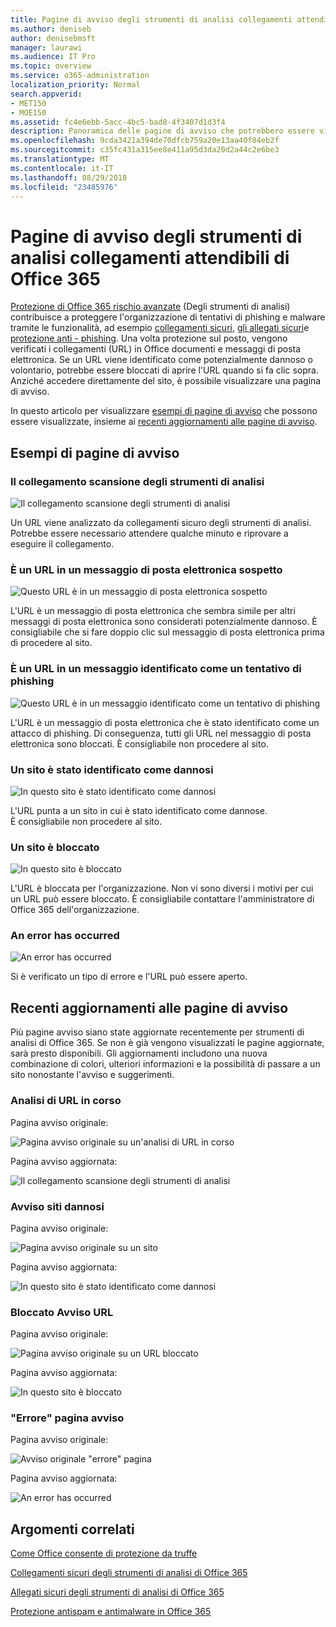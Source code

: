 ```yaml
---
title: Pagine di avviso degli strumenti di analisi collegamenti attendibili di Office 365
ms.author: deniseb
author: denisebmsft
manager: laurawi
ms.audience: IT Pro
ms.topic: overview
ms.service: o365-administration
localization_priority: Normal
search.appverid:
- MET150
- MOE150
ms.assetid: fc4e6ebb-5acc-4bc5-bad8-4f3407d1d3f4
description: Panoramica delle pagine di avviso che potrebbero essere visualizzati quando la protezione di Office 365 avanzate rischio è in ufficio.
ms.openlocfilehash: 9cda3421a394de70dfcb759a20e13aa40f84eb2f
ms.sourcegitcommit: c35fc431a315ee8e411a95d3da20d2a44c2e6be3
ms.translationtype: MT
ms.contentlocale: it-IT
ms.lasthandoff: 08/29/2018
ms.locfileid: "23485976"
---
```

# <a name="office-365-atp-safe-links-warning-pages"></a>Pagine di avviso degli strumenti di analisi collegamenti attendibili di Office 365

[Protezione di Office 365 rischio avanzate](office-365-atp.md) (Degli strumenti di analisi) contribuisce a proteggere l'organizzazione di tentativi di phishing e malware tramite le funzionalità, ad esempio [collegamenti sicuri](atp-safe-links.md), [gli allegati sicuri](atp-safe-attachments.md)e [protezione anti - phishing](anti-phishing-protection.md). Una volta protezione sul posto, vengono verificati i collegamenti (URL) in Office documenti e messaggi di posta elettronica. Se un URL viene identificato come potenzialmente dannoso o volontario, potrebbe essere bloccati di aprire l'URL quando si fa clic sopra. Anziché accedere direttamente del sito, è possibile visualizzare una pagina di avviso. 
  
In questo articolo per visualizzare [esempi di pagine di avviso](atp-safe-links-warning-pages.md#examples) che possono essere visualizzate, insieme ai [recenti aggiornamenti alle pagine di avviso](atp-safe-links-warning-pages.md#updates).
  
## <a name="examples-of-warning-pages"></a>Esempi di pagine di avviso

### <a name="atp-is-scanning-the-link"></a>Il collegamento scansione degli strumenti di analisi

![Il collegamento scansione degli strumenti di analisi](media/ee8dd5ed-6b91-4248-b054-12b719e8d0ed.png)

Un URL viene analizzato da collegamenti sicuro degli strumenti di analisi. Potrebbe essere necessario attendere qualche minuto e riprovare a eseguire il collegamento.

### <a name="a-url-is-in-a-suspicious-email-message"></a>È un URL in un messaggio di posta elettronica sospetto

![Questo URL è in un messaggio di posta elettronica sospetto](media/33f57923-23e3-4b0f-838b-6ad589ba897b.png)

L'URL è un messaggio di posta elettronica che sembra simile per altri messaggi di posta elettronica sono considerati potenzialmente dannoso. È consigliabile che si fare doppio clic sul messaggio di posta elettronica prima di procedere al sito.

### <a name="a-url-is-in-a-message-identified-as-a-phishing-attempt"></a>È un URL in un messaggio identificato come un tentativo di phishing

![Questo URL è in un messaggio identificato come un tentativo di phishing](media/6e544a28-0604-4821-aba6-d5a57bb917e5.png)

L'URL è un messaggio di posta elettronica che è stato identificato come un attacco di phishing. Di conseguenza, tutti gli URL nel messaggio di posta elettronica sono bloccati. È consigliabile non procedere al sito.

### <a name="a-site-has-been-identified-as-malicious"></a>Un sito è stato identificato come dannosi

![In questo sito è stato identificato come dannosi](media/058883c8-23f0-4672-9c1c-66b084796177.png)

L'URL punta a un sito in cui è stato identificato come dannose.  <br/> È consigliabile non procedere al sito.

### <a name="a-site-is-blocked"></a>Un sito è bloccato

![In questo sito è bloccato](media/6b4bda2d-a1e6-419e-8b10-588e83c3af3f.png)

L'URL è bloccata per l'organizzazione. Non vi sono diversi i motivi per cui un URL può essere bloccato. È consigliabile contattare l'amministratore di Office 365 dell'organizzazione.

### <a name="an-error-has-occurred"></a>An error has occurred

![An error has occurred](media/2f7465a4-1cf4-4c1c-b7d4-3c07e4b795b4.png)

Si è verificato un tipo di errore e l'URL può essere aperto.

   
## <a name="recent-updates-to-warning-pages"></a>Recenti aggiornamenti alle pagine di avviso

Più pagine avviso siano state aggiornate recentemente per strumenti di analisi di Office 365. Se non è già vengono visualizzati le pagine aggiornate, sarà presto disponibili. Gli aggiornamenti includono una nuova combinazione di colori, ulteriori informazioni e la possibilità di passare a un sito nonostante l'avviso e suggerimenti.

### <a name="url-scan-in-progress"></a>Analisi di URL in corso

Pagina avviso originale:

![Pagina avviso originale su un'analisi di URL in corso](media/04368763-763f-43d6-94a4-a48291d36893.png)

Pagina avviso aggiornata:

![Il collegamento scansione degli strumenti di analisi](media/ee8dd5ed-6b91-4248-b054-12b719e8d0ed.png)

### <a name="malicious-site-warning"></a>Avviso siti dannosi

Pagina avviso originale:

![Pagina avviso originale su un sito](media/b9efda09-6dd8-46ef-82cb-56e4d538b8f5.png)

Pagina avviso aggiornata:

![In questo sito è stato identificato come dannosi](media/058883c8-23f0-4672-9c1c-66b084796177.png)

### <a name="blocked-url-warning"></a>Bloccato Avviso URL

Pagina avviso originale:

![Pagina avviso originale su un URL bloccato](media/3d6ba028-30bf-45fc-958e-d3aad3defc83.png)

Pagina avviso aggiornata:

![In questo sito è bloccato](media/6b4bda2d-a1e6-419e-8b10-588e83c3af3f.png)

### <a name="error-occurred-warning-page"></a>"Errore" pagina avviso

Pagina avviso originale:

![Avviso originale "errore" pagina](media/9aaa4383-2f23-48be-bdaa-8efbcb2acc70.png)

Pagina avviso aggiornata:

![An error has occurred](media/2f7465a4-1cf4-4c1c-b7d4-3c07e4b795b4.png)
  
   
## <a name="related-topics"></a>Argomenti correlati

[Come Office consente di protezione da truffe](https://support.office.com/article/be0de46a-29cd-4c59-aaaf-136cf177d593)
  
[Collegamenti sicuri degli strumenti di analisi di Office 365](atp-safe-links.md)
  
[Allegati sicuri degli strumenti di analisi di Office 365](atp-safe-attachments.md)
  
[Protezione antispam e antimalware in Office 365](anti-spam-and-anti-malware-protection.md)
  

